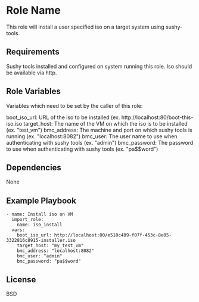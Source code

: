 Role Name
=========

This role will install a user specified iso on a target system using sushy-tools.

Requirements
------------

Sushy tools installed and configured on system running this role.  Iso should be available via http.

Role Variables
--------------

Variables which need to be set by the caller of this role:

boot_iso_url: URL of the iso to be installed (ex. http://localhost:80/boot-this-iso.iso
target_host: The name of the VM on which the iso is to be installed (ex. "test_vm")
bmc_address: The machine and port on which sushy tools is running (ex. "localhost:8082")
bmc_user: The user name to use when authenticating with sushy tools (ex. "admin")
bmc_password: The password to use when authenticating with sushy tools (ex. "pa$$word")

Dependencies
------------

None

Example Playbook
----------------

    - name: Install iso on VM
      import_role:
        name: iso_install
      vars:
        boot_iso_url: http://localhost:80/e510c409-f07f-453c-8e05-3322816c8915-installer.iso
        target_host: "my_test_vm"
        bmc_address: "localhost:8082"
        bmc_user: "admin"
        bmc_password: "pa$$word"


License
-------

BSD
